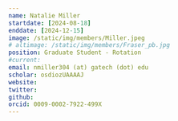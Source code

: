 ```yaml
---
name: Natalie Miller
startdate: [2024-08-18]
enddate: [2024-12-15]
image: /static/img/members/Miller.jpeg
# altimage: /static/img/members/Fraser_pb.jpg
position: Graduate Student - Rotation
#current:
email: nmiller304 (at) gatech (dot) edu
scholar: osdiozUAAAAJ
website:
twitter:
github:
orcid: 0009-0002-7922-499X
---
```

